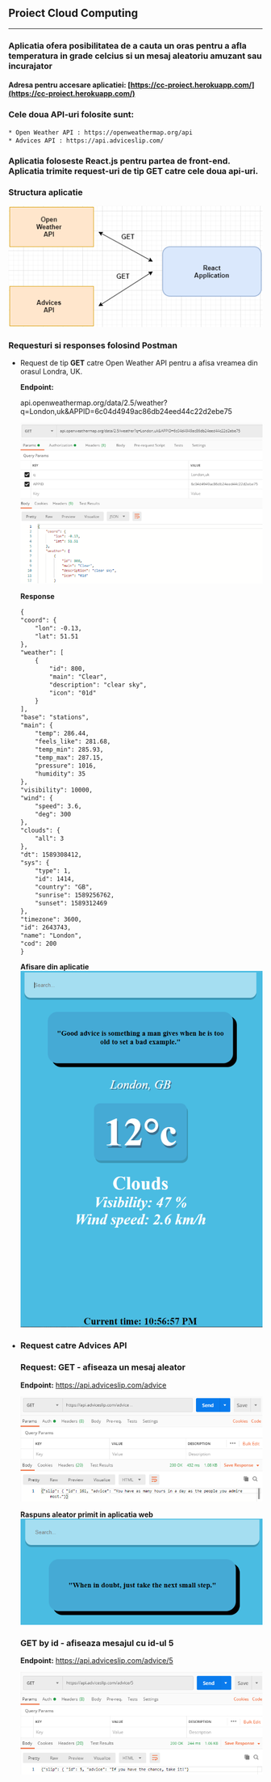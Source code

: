 ## Proiect Cloud Computing
---

### Aplicatia ofera posibilitatea de a cauta un oras pentru a afla temperatura in grade celcius si un mesaj aleatoriu amuzant sau incurajator 

#### Adresa pentru accesare aplicatiei: [https://cc-proiect.herokuapp.com/](https://cc-proiect.herokuapp.com/)

### Cele doua API-uri folosite sunt:

    * Open Weather API : https://openweathermap.org/api
    * Advices API : https://api.adviceslip.com/

### Aplicatia foloseste React.js pentru partea de front-end. Aplicatia trimite request-uri de tip **GET** catre cele doua api-uri.

### Structura aplicatie 

![](/assets/api-structure.png/)

### **Requesturi si responses folosind Postman**

* Request de tip **GET** catre Open Weather API pentru a afisa vreamea din orasul Londra, UK.

    **Endpoint:**  

    api.openweathermap.org/data/2.5/weather?q=London,uk&APPID=6c04d4949ac86db24eed44c22d2ebe75

    ![](/assets/get-weather.PNG/)

    **Response**

    ```
    {
    "coord": {
        "lon": -0.13,
        "lat": 51.51
    },
    "weather": [
        {
            "id": 800,
            "main": "Clear",
            "description": "clear sky",
            "icon": "01d"
        }
    ],
    "base": "stations",
    "main": {
        "temp": 286.44,
        "feels_like": 281.68,
        "temp_min": 285.93,
        "temp_max": 287.15,
        "pressure": 1016,
        "humidity": 35
    },
    "visibility": 10000,
    "wind": {
        "speed": 3.6,
        "deg": 300
    },
    "clouds": {
        "all": 3
    },
    "dt": 1589308412,
    "sys": {
        "type": 1,
        "id": 1414,
        "country": "GB",
        "sunrise": 1589256762,
        "sunset": 1589312469
    },
    "timezone": 3600,
    "id": 2643743,
    "name": "London",
    "cod": 200
    }
    ```

    **Afisare din aplicatie**
    ![](/assets/app-london.PNG)

* ### Request  catre **Advices API** 
    
    ### **Request: GET** - afiseaza un mesaj aleator

    **Endpoint:**   https://api.adviceslip.com/advice

    ![](/assets/getadvice.PNG)

    **Raspuns aleator primit in aplicatia web**
    ![](/assets/advice-app.PNG)

    ### **GET by id** - afiseaza mesajul cu id-ul 5

    **Endpoint:** https://api.adviceslip.com/advice/5  

    ![](/assets/get-advice-by-id.PNG)
